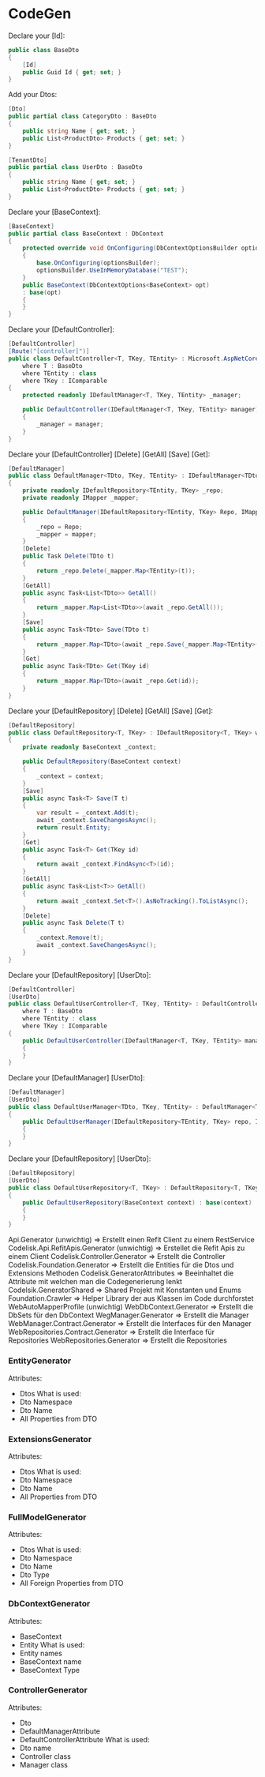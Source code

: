 # CodeGen

Declare your [Id]:

```csharp
public class BaseDto
{
    [Id]
    public Guid Id { get; set; }
}
``` 
Add your Dtos:

```csharp
[Dto]
public partial class CategoryDto : BaseDto
{
    public string Name { get; set; }
    public List<ProductDto> Products { get; set; }
}
```
```csharp
[TenantDto]
public partial class UserDto : BaseDto
{
    public string Name { get; set; }
    public List<ProductDto> Products { get; set; }
}
```

Declare your [BaseContext]:

```csharp
[BaseContext]
public partial class BaseContext : DbContext
{
    protected override void OnConfiguring(DbContextOptionsBuilder optionsBuilder)
    {
        base.OnConfiguring(optionsBuilder);
        optionsBuilder.UseInMemoryDatabase("TEST");
    }
    public BaseContext(DbContextOptions<BaseContext> opt)
    : base(opt)
    {
    }
}
```

Declare your [DefaultController]:

```csharp
[DefaultController]
[Route("[controller]")]
public class DefaultController<T, TKey, TEntity> : Microsoft.AspNetCore.Mvc.Controller
    where T : BaseDto
    where TEntity : class
    where TKey : IComparable
{
    protected readonly IDefaultManager<T, TKey, TEntity> _manager;

    public DefaultController(IDefaultManager<T, TKey, TEntity> manager)
    {
        _manager = manager;
    }
}
```

Declare your [DefaultController] [Delete] [GetAll] [Save] [Get]:

```csharp
[DefaultManager]
public class DefaultManager<TDto, TKey, TEntity> : IDefaultManager<TDto,TKey,TEntity> where TDto : class where TEntity : class
{
    private readonly IDefaultRepository<TEntity, TKey> _repo;
    private readonly IMapper _mapper;

    public DefaultManager(IDefaultRepository<TEntity, TKey> Repo, IMapper mapper)
    {
        _repo = Repo;
        _mapper = mapper;
    }
    [Delete]
    public Task Delete(TDto t)
    {
        return _repo.Delete(_mapper.Map<TEntity>(t));
    }
    [GetAll]
    public async Task<List<TDto>> GetAll()
    {
        return _mapper.Map<List<TDto>>(await _repo.GetAll());
    }
    [Save]
    public async Task<TDto> Save(TDto t)
    {
        return _mapper.Map<TDto>(await _repo.Save(_mapper.Map<TEntity>(t)));
    }
    [Get]
    public async Task<TDto> Get(TKey id)
    {
        return _mapper.Map<TDto>(await _repo.Get(id));
    }
}
```

Declare your [DefaultRepository] [Delete] [GetAll] [Save] [Get]:

```csharp
[DefaultRepository]
public class DefaultRepository<T, TKey> : IDefaultRepository<T, TKey> where T : class
{
    private readonly BaseContext _context;

    public DefaultRepository(BaseContext context)
    {
        _context = context;
    }
    [Save]
    public async Task<T> Save(T t)
    {
        var result = _context.Add(t);
        await _context.SaveChangesAsync();
        return result.Entity;
    }
    [Get]
    public async Task<T> Get(TKey id)
    {
        return await _context.FindAsync<T>(id);
    }
    [GetAll]
    public async Task<List<T>> GetAll()
    {
        return await _context.Set<T>().AsNoTracking().ToListAsync();
    }
    [Delete]
    public async Task Delete(T t)
    {
        _context.Remove(t);
        await _context.SaveChangesAsync();
    }
}
```

Declare your [DefaultRepository] [UserDto]:

```csharp
[DefaultController]
[UserDto]
public class DefaultUserController<T, TKey, TEntity> : DefaultController<T, TKey, TEntity>
    where T : BaseDto
    where TEntity : class
    where TKey : IComparable
{
    public DefaultUserController(IDefaultManager<T, TKey, TEntity> manager) : base(manager)
    {
    }
}
```


Declare your [DefaultManager] [UserDto]:
```csharp
[DefaultManager]
[UserDto]
public class DefaultUserManager<TDto, TKey, TEntity> : DefaultManager<TDto, TKey, TEntity> where TDto : class where TEntity : class
{
    public DefaultUserManager(IDefaultRepository<TEntity, TKey> repo, IMapper mapper) : base(repo, mapper)
    {
    }
}
```

Declare your [DefaultRepository] [UserDto]:
```csharp
[DefaultRepository]
[UserDto]
public class DefaultUserRepository<T, TKey> : DefaultRepository<T, TKey> where T : class
{
    public DefaultUserRepository(BaseContext context) : base(context)
    {
    }
}
```

Api.Generator (unwichtig) => Erstellt einen Refit Client zu einem RestService
Codelisk.Api.RefitApis.Generator (unwichtig) => Erstellet die Refit Apis zu einem Client
Codelisk.Controller.Generator => Erstellt die Controller
Codelisk.Foundation.Generator => Erstellt die Entities für die Dtos und Extensions Methoden
Codelisk.GeneratorAttributes => Beeinhaltet die Attribute mit welchen man die Codegenerierung lenkt
Codelsik.GeneratorShared => Shared Projekt mit Konstanten und Enums
Foundation.Crawler => Helper Library der aus Klassen im Code durchforstet
WebAutoMapperProfile (unwichtig)
WebDbContext.Generator => Erstellt die DbSets für den DbContext
WegManager.Generator => Erstellt die Manager
WebManager.Contract.Generator => Erstellt die Interfaces für den Manager
WebRepositories.Contract.Generator => Erstellt die Interface für Repositories
WebRepositories.Generator => Erstellt die Repositories


### EntityGenerator
Attributes:
- Dtos
What is used:
- Dto Namespace
- Dto Name
- All Properties from DTO

### ExtensionsGenerator
Attributes:
- Dtos
What is used:
- Dto Namespace
- Dto Name
- All Properties from DTO

### FullModelGenerator
Attributes:
- Dtos
What is used:
- Dto Namespace
- Dto Name
- Dto Type
- All Foreign Properties from DTO

### DbContextGenerator
Attributes:
- BaseContext
- Entity
What is used:
- Entity names
- BaseContext name
- BaseContext Type

### ControllerGenerator
Attributes:
- Dto
- DefaultManagerAttribute
- DefaultControllerAttribute
What is used:
- Dto name
- Controller class
- Manager class


